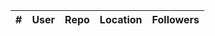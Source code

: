 <table cellspacing="0">
<thead>
<th scope="col">#</th><th scope="col">User</th><th scope="col">Repo</th><th scope="col">Location</th><th scope="col">Followers</th>
</thead>
<tbody>

